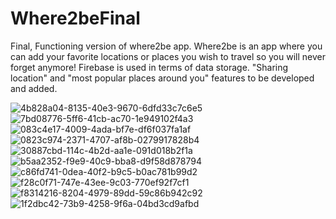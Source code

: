 # Where2beFinal
Final, Functioning version of where2be app.
Where2be is an app where you can add your favorite locations or places you wish to travel so you will never forget anymore!
Firebase is used in terms of data storage. "Sharing location" and "most popular places around you" features to be developed and added.



![4b828a04-8135-40e3-9670-6dfd33c7c6e5](https://github.com/kaankirman/Where2beFinal/assets/65332708/45a293cc-61de-4662-9a08-c3a3c91fd167)
![7bd08776-5ff6-41cb-ac70-1e949102f4a3](https://github.com/kaankirman/Where2beFinal/assets/65332708/39444cf0-9127-4924-99bc-72dae48df68d)
![083c4e17-4009-4ada-bf7e-df6f037fa1af](https://github.com/kaankirman/Where2beFinal/assets/65332708/90d354a3-d209-46e8-b014-9ce933fcc08d)
![0823c974-2371-4707-af8b-0279917828b4](https://github.com/kaankirman/Where2beFinal/assets/65332708/0f869f2e-bd8e-4a52-a78f-4304e9e62b30)
![30887cbd-114c-4b2d-aa1e-091d018b2f1a](https://github.com/kaankirman/Where2beFinal/assets/65332708/6708d84a-02d5-4980-848c-efa41c0bdefa)
![b5aa2352-f9e9-40c9-bba8-d9f58d878794](https://github.com/kaankirman/Where2beFinal/assets/65332708/67a53944-e01a-4083-ae08-c510df5f34ed)
![c86fd741-0dea-40f2-b9c5-b0ac781b99d2](https://github.com/kaankirman/Where2beFinal/assets/65332708/4a178bf2-d864-4f77-806b-37ebabfc0f57)
![f28c0f71-747e-43ee-9c03-770ef92f7cf1](https://github.com/kaankirman/Where2beFinal/assets/65332708/992ed5e1-d8fa-4e4d-a85b-3620ece5e888)
![f8314216-8204-4979-89dd-59c86b942c92](https://github.com/kaankirman/Where2beFinal/assets/65332708/b6b4df33-ea87-4c26-b822-603f44c13b15)
![1f2dbc42-73b9-4258-9f6a-04bd3cd9afbd](https://github.com/kaankirman/Where2beFinal/assets/65332708/4db02be0-fa46-4431-8a56-3a600445a280)

